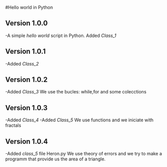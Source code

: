 #Hello world in Python

## Version 1.0.0

-A simple _hello world_ script in Python.
Added *Class_1*

## Version 1.0.1

-Added *Class_2*

## Version 1.0.2

-Added *Class_3*
We  use the bucles: while,for and some colecctions

## Version 1.0.3

-Added *Class_4*
-Added *Class_5*
We use functions and we iniciate with fractals

## Version 1.0.4

-Added *class_5* file Heron.py
We use theory of errors and we try to make a programm that
provide us the area of a triangle.